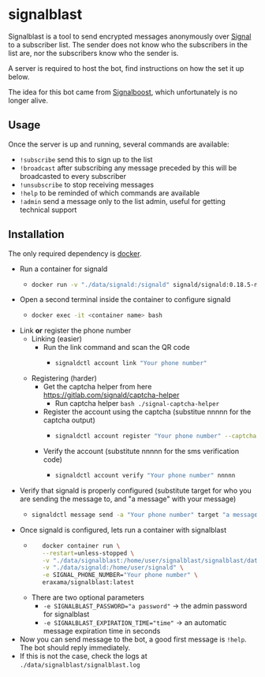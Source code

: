 # signalblast

Signalblast is a tool to send encrypted messages anonymously over [Signal](https://www.signal.org/) to a subscriber list. The sender does not know who the subscribers in the list are, nor the subscribers know who the sender is.

A server is required to host the bot, find instructions on how the set it up below.

The idea for this bot came from [Signalboost](https://web.archive.org/web/https://signalboost.info/), which unfortunately is no longer alive.

## Usage

Once the server is up and running, several commands are available:
* `!subscribe` send this to sign up to the list
* `!broadcast` after subscribing any message preceded by this will be broadcasted to every subscriber
* `!unsubscribe` to stop receiving messages
* `!help` to be reminded of which commands are available
* `!admin` send a message only to the list admin, useful for getting technical support

## Installation

The only required dependency is [docker](https://www.docker.com/).

* Run a container for signald
  * ```bash
    docker run -v "./data/signald:/signald" signald/signald:0.18.5-non-root
    ```
* Open a second terminal inside the container to configure signald
  * ```bash
    docker exec -it <container name> bash
    ```
* Link **or** register the phone number
  * Linking (easier)
    * Run the link command and scan the QR code
      * ```bash
        signaldctl account link "Your phone number"
        ```
  * Registering (harder)
    * Get the captcha helper from here https://gitlab.com/signald/captcha-helper
      * Run captcha helper ```bash
                           ./signal-captcha-helper
                           ```
    * Register the account using the captcha (substitue nnnnn for the captcha output)
      * ```bash
        signaldctl account register "Your phone number" --captcha nnnnn
        ```
    * Verify the account (substitute nnnnn for the sms verification code)
      * ```bash
        signaldctl account verify "Your phone number" nnnnn
        ```
* Verify that signald is properly configured (substitute target for who you are sending the message to, and "a message" with your message) 
  * ```bash
    signaldctl message send -a "Your phone number" target "a message"
    ```
* Once signald is configured, lets run a container with signalblast
  * ```bash
       docker container run \
       --restart=unless-stopped \
       -v "./data/signalblast:/home/user/signalblast/signalblast/data" \
       -v "./data/signald:/home/user/signald" \
       -e SIGNAL_PHONE_NUMBER="Your phone number" \
       eraxama/signalblast:latest
    ```
  * There are two optional parameters
    * `-e SIGNALBLAST_PASSWORD="a password"` -> the admin password for signalblast
    * `-e SIGNALBLAST_EXPIRATION_TIME="time"` -> an automatic message expiration time in seconds
* Now you can send message to the bot, a good first message is `!help`. The bot should reply immediately.
* If this is not the case, check the logs at `./data/signalblast/signalblast.log`

